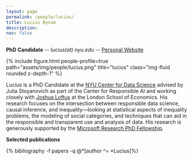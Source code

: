 ```yaml
---
layout: page
permalink: /people/lucius/
title: Lucius Bynum
description: 
nav: false
---
```


**PhD Candidate** -- *lucius(at) nyu.edu* -- [Personal Website](https://www.luciusbynum.com/)

{% include figure.html people-profile=true path="assets/img/people/lucius.png" title="lucius" class="img-fluid rounded z-depth-1" %}

Lucius is a PhD Candidate at the [NYU Center for Data Science](https://cds.nyu.edu/) advised by Julia Stoyanovich as part of the Center for Responsible AI and working closely with [Joshua Loftus](https://joshualoftus.com/) at the London School of Economics. His research focuses on the intersection between responsible data science, causal inference, and inequality—looking at statistical aspects of inequality problems, the modeling of social categories, and techniques that can aid in the responsible and transparent use and analysis of data. His research is generously supported by the [Microsoft Research PhD Fellowship](https://www.microsoft.com/en-us/research/academic-program/phd-fellowship/2022-recipients/).

**Selected publications**
<div class="publications-div">
  {% bibliography -f papers -q @*[author ^= *Lucius]%}
</div>
